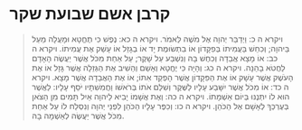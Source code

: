 # קרבן אשם שבועת שקר

> ויקרא ה כ: וַיְדַבֵּר יְהוָה אֶל מֹשֶׁה לֵּאמֹר.
> ויקרא ה כא: נֶפֶשׁ כִּי תֶחֱטָא וּמָעֲלָה מַעַל בַּיהוָה; וְכִחֵשׁ בַּעֲמִיתוֹ בְּפִקָּדוֹן אוֹ בִתְשׂוּמֶת יָד אוֹ בְגָזֵל אוֹ עָשַׁק אֶת עֲמִיתוֹ.
> ויקרא ה כב: אוֹ מָצָא אֲבֵדָה וְכִחֶשׁ בָּהּ וְנִשְׁבַּע עַל שָׁקֶר; עַל אַחַת מִכֹּל אֲשֶׁר יַעֲשֶׂה הָאָדָם לַחֲטֹא בָהֵנָּה.
> ויקרא ה כג: וְהָיָה כִּי יֶחֱטָא וְאָשֵׁם וְהֵשִׁיב אֶת הַגְּזֵלָה אֲשֶׁר גָּזָל אוֹ אֶת הָעֹשֶׁק אֲשֶׁר עָשָׁק אוֹ אֶת הַפִּקָּדוֹן אֲשֶׁר הָפְקַד אִתּוֹ; אוֹ אֶת הָאֲבֵדָה אֲשֶׁר מָצָא.
> ויקרא ה כד: אוֹ מִכֹּל אֲשֶׁר יִשָּׁבַע עָלָיו לַשֶּׁקֶר וְשִׁלַּם אֹתוֹ בְּרֹאשׁוֹ וַחֲמִשִׁתָיו יֹסֵף עָלָיו:  לַאֲשֶׁר הוּא לוֹ יִתְּנֶנּוּ בְּיוֹם אַשְׁמָתוֹ.
> ויקרא ה כה: וְאֶת אֲשָׁמוֹ יָבִיא לַיהוָה אַיִל תָּמִים מִן הַצֹּאן בְּעֶרְכְּךָ לְאָשָׁם אֶל הַכֹּהֵן.
> ויקרא ה כו: וְכִפֶּר עָלָיו הַכֹּהֵן לִפְנֵי יְהוָה וְנִסְלַח לוֹ עַל אַחַת מִכֹּל אֲשֶׁר יַעֲשֶׂה לְאַשְׁמָה בָהּ. 
 

